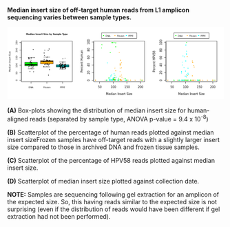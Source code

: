 **Median insert size of off-target human reads from L1 amplicon sequencing varies between sample types.**

![hg19-Aligned Median Insert Size](Insert_Size_Figure.png "hg19-Aligned Median Insert Size")



**(A)** Box-plots showing the distribution of median insert size for human-aligned reads (separated by sample type, ANOVA p-value = 9.4 x 10<sup>-8</sup>)

**(B)** Scatterplot of the percentage of human reads plotted against median insert sizeFrozen samples have off-target reads with a slightly larger insert size compared to those in archived DNA and frozen tissue samples.

**(C)** Scatterplot of the percentage of HPV58 reads plotted against median insert size.

**(D)** Scatterplot of median insert size plotted against collection date.

**NOTE:** Samples are sequencing following gel extraction for an amplicon of the expected size.  So, this having reads similar to the expected size is not surprising (even if the distribution of reads would have been different if gel extraction had not been performed).
